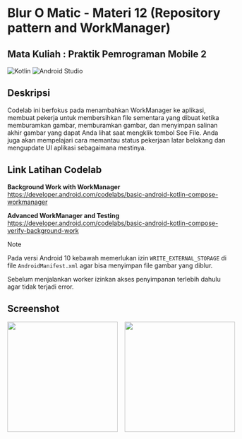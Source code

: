 # Blur O Matic - Materi 12 (Repository pattern and WorkManager)

## Mata Kuliah : Praktik Pemrograman Mobile 2

![Kotlin](https://img.shields.io/badge/kotlin-%237F52FF.svg?style=for-the-badge&logo=kotlin&logoColor=white)
![Android Studio](https://img.shields.io/badge/android%20studio-346ac1?style=for-the-badge&logo=android%20studio&logoColor=white)

## Deskripsi

Codelab ini berfokus pada menambahkan WorkManager ke aplikasi, membuat pekerja untuk membersihkan file sementara yang dibuat ketika memburamkan gambar, memburamkan gambar, dan menyimpan salinan akhir gambar yang dapat Anda lihat saat mengklik tombol See File. Anda juga akan mempelajari cara memantau status pekerjaan latar belakang dan mengupdate UI aplikasi sebagaimana mestinya.

## Link Latihan Codelab

**Background Work with WorkManager** <br>
https://developer.android.com/codelabs/basic-android-kotlin-compose-workmanager

**Advanced WorkManager and Testing** <br>
https://developer.android.com/codelabs/basic-android-kotlin-compose-verify-background-work

> [!NOTE]
> Pada versi Android 10 kebawah memerlukan izin `WRITE_EXTERNAL_STORAGE` di file `AndroidManifest.xml` agar bisa menyimpan file gambar yang diblur.
> 
> Sebelum menjalankan worker izinkan akses penyimpanan terlebih dahulu agar tidak terjadi error.

## Screenshot
<div style="display: flex; gap: 16px">
    <img src="https://developer.android.com/static/codelabs/basic-android-kotlin-compose-workmanager/img/2bdb6fdc2567e96_856.png" width="250px" />
    <img src="https://developer.android.com/static/codelabs/basic-android-kotlin-compose-workmanager/img/10c653bb5b84c4b2_856.png" width="250px" />
</div>
